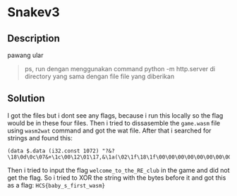 # Snakev3

## Description

pawang ular

> ps, run dengan menggunakan command python -m http.server di directory yang sama dengan file file yang diberikan

## Solution

I got the files but i dont see any flags, because i run this locally so the flag would be in these four files. Then i tried to dissasemble the `game.wasm` file using `wasm2wat` command and got the wat file. After that i searched for strings and found this:

```text
(data $.data (i32.const 1072) "?&?\18\0d\0c\07&+\1c\00\12\01\17,&\1a(\02\1f\18\1f\00\00\00\00\00\00\00\00\00\00welcome_to_the_RE_club\00"))
```

Then i tried to input the flag `welcome_to_the_RE_club` in the game and did not get the flag. So i tried to XOR the string with the bytes before it and got this as a flag: `HCS{baby_s_first_wasm}`
